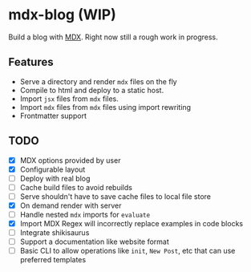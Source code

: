 # mdx-blog (WIP)

Build a blog with [MDX](https://mdxjs.com/). Right now still a rough work in progress.

## Features

- Serve a directory and render `mdx` files on the fly
- Compile to html and deploy to a static host.
- Import `jsx` files from `mdx` files.
- Import `mdx` files from `mdx` files using import rewriting
- Frontmatter support

## TODO

- [x] MDX options provided by user
- [x] Configurable layout
- [ ] Deploy with real blog
- [ ] Cache build files to avoid rebuilds
- [ ] Serve shouldn't have to save cache files to local file store
- [x] On demand render with server
- [ ] Handle nested `mdx` imports for `evaluate`
- [x] Import MDX Regex will incorrectly replace examples in code blocks
- [ ] Integrate shikisaurus
- [ ] Support a documentation like website format
- [ ] Basic CLI to allow operations like `init`, `New Post`, etc that can use preferred templates
